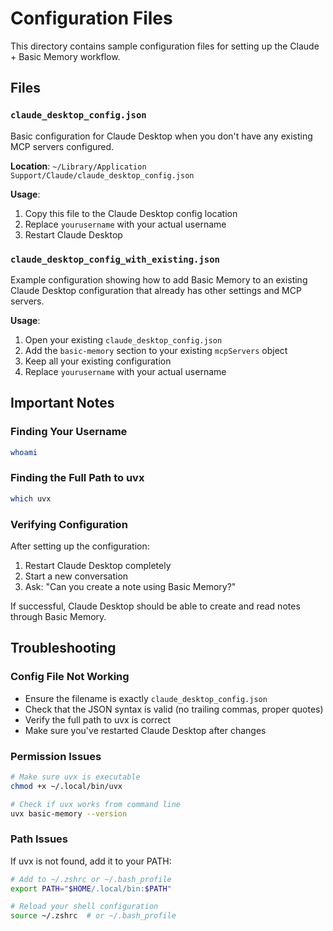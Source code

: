 # Configuration Files

This directory contains sample configuration files for setting up the Claude + Basic Memory workflow.

## Files

### `claude_desktop_config.json`
Basic configuration for Claude Desktop when you don't have any existing MCP servers configured.

**Location**: `~/Library/Application Support/Claude/claude_desktop_config.json`

**Usage**:
1. Copy this file to the Claude Desktop config location
2. Replace `yourusername` with your actual username
3. Restart Claude Desktop

### `claude_desktop_config_with_existing.json`
Example configuration showing how to add Basic Memory to an existing Claude Desktop configuration that already has other settings and MCP servers.

**Usage**:
1. Open your existing `claude_desktop_config.json`
2. Add the `basic-memory` section to your existing `mcpServers` object
3. Keep all your existing configuration
4. Replace `yourusername` with your actual username

## Important Notes

### Finding Your Username
```bash
whoami
```

### Finding the Full Path to uvx
```bash
which uvx
```

### Verifying Configuration
After setting up the configuration:

1. Restart Claude Desktop completely
2. Start a new conversation
3. Ask: "Can you create a note using Basic Memory?"

If successful, Claude Desktop should be able to create and read notes through Basic Memory.

## Troubleshooting

### Config File Not Working
- Ensure the filename is exactly `claude_desktop_config.json`
- Check that the JSON syntax is valid (no trailing commas, proper quotes)
- Verify the full path to uvx is correct
- Make sure you've restarted Claude Desktop after changes

### Permission Issues
```bash
# Make sure uvx is executable
chmod +x ~/.local/bin/uvx

# Check if uvx works from command line
uvx basic-memory --version
```

### Path Issues
If uvx is not found, add it to your PATH:

```bash
# Add to ~/.zshrc or ~/.bash_profile
export PATH="$HOME/.local/bin:$PATH"

# Reload your shell configuration
source ~/.zshrc  # or ~/.bash_profile
```